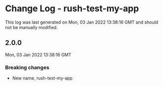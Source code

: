 # Change Log - rush-test-my-app

This log was last generated on Mon, 03 Jan 2022 13:38:16 GMT and should not be manually modified.

## 2.0.0
Mon, 03 Jan 2022 13:38:16 GMT

### Breaking changes

- New name, rush-test-my-app

